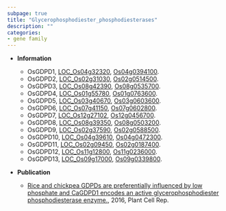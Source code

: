 ```yaml
---
subpage: true
title: "Glycerophosphodiester_phosphodiesterases"
description: ""
categories:
- gene family
---
```


* **Information**  
    + OsGDPD1, [LOC_Os04g32320](http://rice.plantbiology.msu.edu/cgi-bin/ORF_infopage.cgi?orf=LOC_Os04g32320), [Os04g0394100](http://rapdb.dna.affrc.go.jp/viewer/gbrowse_details/irgsp1?name=Os04g0394100).
    + OsGDPD2, [LOC_Os02g31030](http://rice.plantbiology.msu.edu/cgi-bin/ORF_infopage.cgi?orf=LOC_Os02g31030), [Os02g0514500](http://rapdb.dna.affrc.go.jp/viewer/gbrowse_details/irgsp1?name=Os02g0514500).
    + OsGDPD3, [LOC_Os08g42390](http://rice.plantbiology.msu.edu/cgi-bin/ORF_infopage.cgi?orf=LOC_Os08g42390), [Os08g0535700](http://rapdb.dna.affrc.go.jp/viewer/gbrowse_details/irgsp1?name=Os08g0535700).
    + OsGDPD4, [LOC_Os01g55780](http://rice.plantbiology.msu.edu/cgi-bin/ORF_infopage.cgi?orf=LOC_Os01g55780), [Os01g0763600](http://rapdb.dna.affrc.go.jp/viewer/gbrowse_details/irgsp1?name=Os01g0763600).
    + OsGDPD5, [LOC_Os03g40670](http://rice.plantbiology.msu.edu/cgi-bin/ORF_infopage.cgi?orf=LOC_Os03g40670), [Os03g0603600](http://rapdb.dna.affrc.go.jp/viewer/gbrowse_details/irgsp1?name=Os03g0603600).
    + OsGDPD6, [LOC_Os07g41150](http://rice.plantbiology.msu.edu/cgi-bin/ORF_infopage.cgi?orf=LOC_Os07g41150), [Os07g0602800](http://rapdb.dna.affrc.go.jp/viewer/gbrowse_details/irgsp1?name=Os07g0602800).
    + OsGDPD7, [LOC_Os12g27102](http://rice.plantbiology.msu.edu/cgi-bin/ORF_infopage.cgi?orf=LOC_Os12g27102), [Os12g0456700](http://rapdb.dna.affrc.go.jp/viewer/gbrowse_details/irgsp1?name=Os12g0456700).
    + OsGDPD8, [LOC_Os08g39350](http://rice.plantbiology.msu.edu/cgi-bin/ORF_infopage.cgi?orf=LOC_Os08g39350), [Os08g0503200](http://rapdb.dna.affrc.go.jp/viewer/gbrowse_details/irgsp1?name=Os08g0503200).
    + OsGDPD9, [LOC_Os02g37590](http://rice.plantbiology.msu.edu/cgi-bin/ORF_infopage.cgi?orf=LOC_Os02g37590), [Os02g0588500](http://rapdb.dna.affrc.go.jp/viewer/gbrowse_details/irgsp1?name=Os02g0588500).
    + OsGDPD10, [LOC_Os04g39610](http://rice.plantbiology.msu.edu/cgi-bin/ORF_infopage.cgi?orf=LOC_Os04g39610), [Os04g0472300](http://rapdb.dna.affrc.go.jp/viewer/gbrowse_details/irgsp1?name=Os04g0472300).
    + OsGDPD11, [LOC_Os02g09450](http://rice.plantbiology.msu.edu/cgi-bin/ORF_infopage.cgi?orf=LOC_Os02g09450), [Os02g0187400](http://rapdb.dna.affrc.go.jp/viewer/gbrowse_details/irgsp1?name=Os02g0187400).
    + OsGDPD12, [LOC_Os11g12800](http://rice.plantbiology.msu.edu/cgi-bin/ORF_infopage.cgi?orf=LOC_Os11g12800), [Os11g0236000](http://rapdb.dna.affrc.go.jp/viewer/gbrowse_details/irgsp1?name=Os11g0236000).
    + OsGDPD13, [LOC_Os09g17000](http://rice.plantbiology.msu.edu/cgi-bin/ORF_infopage.cgi?orf=LOC_Os09g17000), [Os09g0339800](http://rapdb.dna.affrc.go.jp/viewer/gbrowse_details/irgsp1?name=Os09g0339800).

* **Publication**  
    + [Rice and chickpea GDPDs are preferentially influenced by low phosphate and CaGDPD1 encodes an active glycerophosphodiester phosphodiesterase enzyme.](http://www.ncbi.nlm.nih.gov/pubmed?term=Rice+and+chickpea+GDPDs+are+preferentially+influenced+by+low+phosphate+and+CaGDPD1+encodes+an+active+glycerophosphodiester+phosphodiesterase+enzyme.%5BTitle%5D), 2016, Plant Cell Rep.


